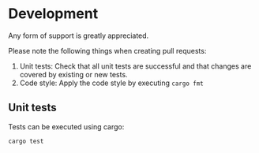 # Development

Any form of support is greatly appreciated.

Please note the following things when creating pull requests:

1. Unit tests: Check that all unit tests are successful and that changes are covered by existing or new tests.
2. Code style: Apply the code style by executing `cargo fmt`

## Unit tests

Tests can be executed using cargo:

````
cargo test
````
